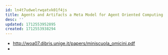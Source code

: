 ```yaml
---
id: ln4t7udwelrwqatvk01f4js
title: Agents and Artifacts a Meta Model for Agent Oriented Computing
desc: ''
updated: 1712553952895
created: 1712553938294
---
```


- http://woa07.dibris.unige.it/papers/miniscuola_omicini.pdf
- 